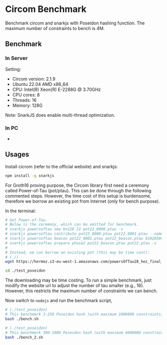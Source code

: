 # Circom Benchmark

Benchmark circom and snarkjs with Poseidon hashing function.
The maximum number of constraints to bench is 4M.

## Benchmark

### In Server

Setting:
- Circom version: 2.1.9
- Ubuntu 22.04 AMD x86_64 
- CPU: Intel(R) Xeon(R) E-2288G @ 3.70GHz 
- CPU cores: 8
- Threads: 16
- Memory: 128G

Note: SnarkJS does enable multi-thread optimization.


### In PC

- 

## Usages

Install cicrom (refer to the official website) and snarkjs:

``` sh
npm install -g snarkjs
```

For Groth16 proving purpose, the Circom library first need a ceremony called Power-of-Tau (pot/ptau). This can be done through the following commented steps.
However, the time cost of this setup is burdensome, therefore we borrow an existing pot from Internet (only for bench purpose).

In the terminal:

``` sh
# Get Power-of-Tau.
# Below is the ceremony, which can be omitted for benchmark.
# snarkjs powersoftau new bn128 22 pot22_0000.ptau -v
# snarkjs powersoftau contribute pot23_0000.ptau pot22_0001.ptau --name="First contribution" -v
# snarkjs powersoftau beacon pot22_0001.ptau pot22_beacon.ptau 0102030405060708090a0b0c0d0e0f101112131415161718191a1b1c1d1e1f 10 -n="Final Beacon"
# snarkjs powersoftau prepare phase2 pot22_beacon.ptau pot22.ptau -v
#
# Instead, we can borrow an existing pot (this may be time cost):
# (./)
wget https://hermez.s3-eu-west-1.amazonaws.com/powersOfTau28_hez_final_22.ptau -O ./pot22.ptau

cd ./test_poseidon
```

The downloading may be time costing. To run a simple benchmark, just modify the website url to adjust the number of tau smaller (e.g., 16). However, this  restricts the maximum number of constraints we can bench.

Now switch to ``nodejs`` and run the benchmark script,

``` sh
# (./test_poseidon)
# This benchmark 3-250 Poseidon hash (with maximum 1000000 constraints)
bash ./bench.sh

# (./test_poseidon)
# This benchmark 300-1000 Poseidon hash (with maximum 4000000 constraints)
bash ./bench_2.sh
```